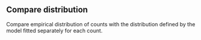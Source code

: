 ## Compare distribution

Compare empirical distribution of counts with the distribution defined by the model fitted separately for each count.
